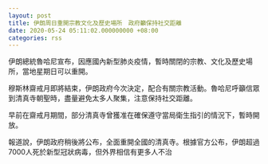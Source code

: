 ```yaml
---
layout: post
title: 伊朗周日重開宗教文化及歷史場所　政府籲保持社交距離
date: 2020-05-24 05:11:02.000000000 +08:00
categories: rss
---
```


伊朗總統魯哈尼宣布，因應國內新型肺炎疫情，暫時關閉的宗教、文化及歷史場所，當地星期日可以重開。

穆斯林齋戒月即將結束，伊朗政府今次決定，配合有關宗教活動。魯哈尼呼籲信眾到清真寺朝聖時，盡量避免太多人聚集，注意保持社交距離。

早前在齋戒月期間，部分清真寺曾獲准在確保遵守當局衛生指引的情況下，暫時開放。

報道說，伊朗政府稍後將公布，全面重開全國的清真寺。根據官方公布，伊朗超過7000人死於新型冠狀病毒，但外界相信有更多人不治
